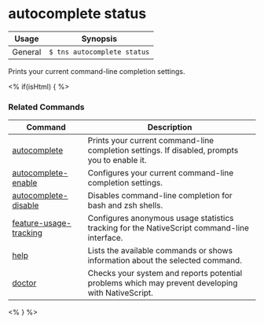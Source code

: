 autocomplete status
==========

Usage | Synopsis
------|-------
General | `$ tns autocomplete status`

Prints your current command-line completion settings.

<% if(isHtml) { %> 
### Related Commands

Command | Description
----------|----------
[autocomplete](autocomplete.html) | Prints your current command-line completion settings. If disabled, prompts you to enable it.
[autocomplete-enable](autocomplete-enable.html) | Configures your current command-line completion settings.
[autocomplete-disable](autocomplete-disable.html) | Disables command-line completion for bash and zsh shells.
[feature-usage-tracking](feature-usage-tracking.html) | Configures anonymous usage statistics tracking for the NativeScript command-line interface.
[help](help.html) | Lists the available commands or shows information about the selected command.
[doctor](doctor.html) | Checks your system and reports potential problems which may prevent developing with NativeScript.
<% } %>